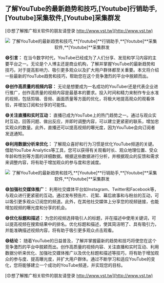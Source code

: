 ## **了解YouTube的最新趋势和技巧,**[Youtube]**行销助手,**[Youtube]**采集软件,**[Youtube]**采集群发**

[😍想了解推广相关软件的朋友请登录 http://www.vst.tw](http://www.vst.tw)

 <center><img src="https://vst.tw/MP4/tuiguang/png/6.png" alt="了解YouTube的最新趋势和技巧,**[Youtube]**行销助手,**[Youtube]**采集软件,**[Youtube]**采集群发"></center>

**😄引言：**
在当今数字时代，YouTube已经成为了人们分享、发现和学习内容的主要平台之一。无论是个人博主还是商业机构，了解并掌握YouTube的最新趋势和技巧，对于提高影响力、吸引更多观众以及扩大用户群体都至关重要。本文将介绍一些最新的YouTube趋势和技巧，帮助您在这个竞争激烈的平台中脱颖而出。

**😄创作高质量的视频内容：**
无论是想要成为一名成功的YouTuber还是代表企业进行推广，创作高质量的视频内容是最基本的要求。投入时间和精力来制作专业水准的视频，包括剪辑、音频、画面质量等方面的优化，将极大地提高观众的观看体验，并增加订阅和分享的可能性。

**😄关注直播和实时互动：**
直播已成为YouTube上的热门趋势之一。通过与观众实时互动，回答问题、做出反应，并即时调整内容，可以建立更紧密的联系，增加忠实观众的数量。此外，直播还可以提高视频的曝光度，因为YouTube会向订阅者发送通知。

**😄利用数据分析来优化：**
了解观众喜好和行为习惯是优化YouTube频道的关键。借助YouTube Analytics等工具，您可以获得有关观看时长、观众地理位置、受众年龄和性别等方面的详细数据。根据这些数据进行分析，并根据观众的反馈和需求来调整内容，将有助于增加观众的参与度和忠诚度。

 <center><img src="https://vst.tw/MP4/tuiguang/png/8.png" alt="了解YouTube的最新趋势和技巧,**[Youtube]**行销助手,**[Youtube]**采集软件,**[Youtube]**采集群发"></center>

**😄加强社交媒体推广：**
利用社交媒体平台如Instagram、Twitter和Facebook等，与观众进行更紧密的互动。通过发布预告片、花絮、幕后故事和与粉丝的互动，可以吸引更多观众订阅您的频道。此外，在其他社交媒体上分享您的视频链接，也能增加视频的曝光度和分享的机会。

**😄优化标题和描述：**
为您的视频选择吸引人的标题，并在描述中使用关键词，可以提高视频在搜索结果中的排名。优化标题和描述，使其简洁明了、具有吸引力，并能准确描述视频内容，将有助于吸引更多观众点击观看。

**😄结论：**
随着YouTube的日益普及，了解并掌握最新的趋势和技巧将使您在这个竞争激烈的平台中脱颖而出。创作高质量的视频内容、关注直播和实时互动、利用数据分析来优化、加强社交媒体推广以及优化标题和描述等技巧，将有助于增加观众的参与度、提高曝光度，并扩大用户群体。通过不断学习和适应YouTube的变化，您将能够建立一个成功的YouTube频道，并实现您的目标。

[😍想了解推广相关软件的朋友请登录 http://www.vst.tw](http://www.vst.tw)



